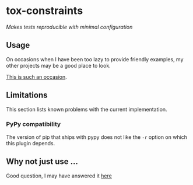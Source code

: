 # tox-constraints

*Makes tests reproducible with minimal configuration*


## Usage

On occasions when I have been too lazy to provide friendly examples, my other projects may be a good place to look.

[This is such an occasion](https://github.com/apljungquist/xfmt/commit/99341b58694e846dc009fca01cb6fb3d442fbe66).


## Limitations

This section lists known problems with the current implementation.

### PyPy compatibility

The version of pip that ships with pypy does not like the `-r` option on which this plugin depends.


## Why not just use ...

Good question, I may have answered it [here](docs/index.md)